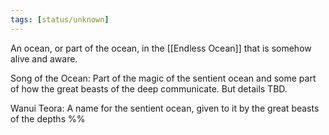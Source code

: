 ```yaml
---
tags: [status/unknown]
---
```

An ocean, or part of the ocean, in the [[Endless Ocean]] that is somehow alive and aware.

Song of the Ocean: Part of the magic of the sentient ocean and some part of how the great beasts of the deep communicate. But details TBD.

Wanui Teora: A name for the sentient ocean, given to it by the great beasts of the depths
%%